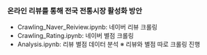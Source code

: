 ### 온라인 리뷰를 통해 전국 전통시장 활성화 방안
- Crawling_Naver_Reiview.ipynb: 네이버 리뷰 크롤링
- Crawling_Rating.ipynb: 네이버 별점 크롤링
- Analysis.ipynb: 리뷰 별점 데이터 분석
※ 리뷰와 별점 따로 크롤링 진행
